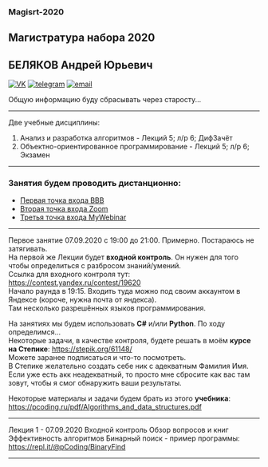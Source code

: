 ### Magisrt-2020

## Магистратура набора 2020
## БЕЛЯКОВ Андрей Юрьевич

[![VK](https://pcoding.ru/ico/vk.png)](https://vk.com/permCube)
[![telegram](https://pcoding.ru/ico/telegram.png)](https://t.me/AndreyPerm)
[![email](https://pcoding.ru/ico/email.png)](mailto:tt@59.ru)
  
Общую информацию буду сбрасывать через старосту...

--- 
Две учебные дисциплины:
1) Анализ и разработка алгоритмов - Лекций 5; л/р 6; ДифЗачёт
2) Объектно-ориентированное программирование - Лекций 5; л/р 6; Экзамен
---

### Занятия будем проводить дистанционно:
* [Первая точка входа BBB](https://bbb.psaa.ru/b/and-jtj-y2r)
* [Вторая точка входа Zoom](https://us04web.zoom.us/j/6931731236?pwd=T1lNamFoMjJtMHlSbWVKZHF2d3Qwdz09)
* [Третья точка входа MyWebinar](https://go.mywebinar.com/npkg-qmfz-cgsl-cdtw)

---

Первое занятие 07.09.2020 с 19:00 до 21:00. Примерно. Постараюсь не затягивать.  
На первой же Лекции будет **входной контроль**. Он нужен для того чтобы определиться с разбросом знаний/умений.  
Ссылка для входного контроля тут: https://contest.yandex.ru/contest/19620  
Начало раунда в 19:15.
Входить туда можно под своим аккаунтом в Яндексе (короче, нужна почта от яндекса).  
Там несколько разрешённых языков программирования.  

На занятиях мы будем использовать **C#** и/или **Python**. По ходу определимся...  
Некоторые задачи, в качестве контроля, будете решать в моём **курсе на Степике**: https://stepik.org/61148/  
Можете заранее подписаться и что-то посмотреть.  
В Степике желательно создать себе ник с адекватным Фамилия Имя. Если уже есть акк неадекватный, то просто мне сбросите как вас там зовут, чтобы я смог обнаружить ваши результаты.  

Некоторые материалы и задачи будем брать из этого **учебника**: https://pcoding.ru/pdf/Algorithms_and_data_structures.pdf

---

Лекция 1 - 07.09.2020
Входной контроль
Обзор вопросов и книг
Эффективность алгоритмов
Бинарный поиск - пример программы: https://repl.it/@pCoding/BinaryFind

---  


